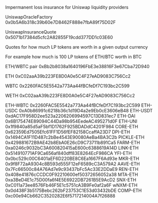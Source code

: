Impermanent loss insurance for Uniswap liquidity providers

UniswapOracleFactory 0x0b5A6b318c39b60e7D8462F888e7fbA89f75D02F

UniswapInsuranceQuote 0x5071b17384d5cfc2A82855F19cdd377DD1c03E60

Quotes for how much LP tokens are worth in a given output currency

For example how much is 100 LP tokens of ETH/BTC worth in BTC

ETH/WBTC pair 0xBb2b8038a1640196FbE3e38816F3e67Cba72D940

ETH 0xC02aaA39b223FE8D0A0e5C4F27eAD9083C756Cc2

WBTC 0x2260FAC5E5542a773Aa44fBCfeDf7C193bc2C599

WETH	0xC02aaA39b223FE8D0A0e5C4F27eAD9083C756Cc2

ETH-WBTC	0x2260FAC5E5542a773Aa44fBCfeDf7C193bc2C599
ETH-USDC	0xA0b86991c6218b36c1d19D4a2e9Eb0cE3606eB48
ETH-USDT	0xdAC17F958D2ee523a2206206994597C13D831ec7
ETH-DAI	0x6B175474E89094C44Da98b954EedeAC495271d0F
ETH-UNI	0x1f9840a85d5aF5bf1D1762F925BDADdC4201F984
CORE-ETH	0x62359Ed7505Efc61FF1D56fEF82158CcaffA23D7
DPI-ETH	0x1494CA1F11D487c2bBe4543E90080AeBa4BA3C2b
PICKLE-ETH	0x429881672B9AE42b8EbA0E26cD9C73711b891Ca5
FARM-ETH	0xa0246c9032bC3A600820415aE600c6388619A14D
LINK-ETH	0x514910771AF9Ca656af840dff83E8264EcF986CA
YFI-ETH	0x0bc529c00C6401aEF6D220BE8C6Ea1667F6Ad93e
MKR-ETH	0x9f8F72aA9304c8B593d555F12eF6589cC3A579A2
AAVE-ETH	0x7Fc66500c84A76Ad7e9c93437bFc5Ac33E2DDaE9
REN-ETH	0x408e41876cCCDC0F92210600ef50372656052a38
MTA-ETH	0xa3BeD4E1c75D00fa6f4E5E6922DB7261B5E9AcD2
SNX-ETH	0xC011a73ee8576Fb46F5E1c5751cA3B9Fe0af2a6F
wNXM-ETH	0x0d438F3b5175Bebc262bF23753C1E53d03432bDE
COMP-ETH	0xc00e94Cb662C3520282E6f5717214004A7f26888
